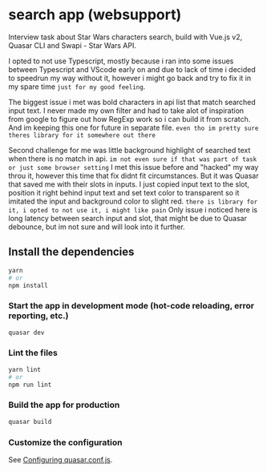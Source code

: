 # search app (websupport)

Interview task about Star Wars characters search, build with Vue.js v2, Quasar CLI and Swapi - Star Wars API.

I opted to not use Typescript, mostly because i ran into some issues between Typescript and VScode early on and due to lack of time i decided to speedrun my way without it, however i might go back and try to fix it in my spare time ```just for my good feeling```.

The biggest issue i met was bold characters in api list that match searched input text. 
I never made my own filter and had to take alot of inspiration from google to figure out how RegExp work so i can build it from scratch.
And im keeping this one for future in separate file.
```even tho im pretty sure theres library for it somewhere out there ```

Second challenge for me was little background highlight of searched text when there is no match in api.
```im not even sure if that was part of task or just some browser setting```
I met this issue before and "hacked" my way throu it, however this time that fix didnt fit circumstances. But it was Quasar that saved me with their slots in inputs. I just copied input text to the slot, position it right behind input text and set text color to transparent so it imitated the input and background color to slight red.
``` there is library for it, i opted to not use it, i might like pain ```
Only issue i noticed here is long latency between search input and slot, that might be due to Quasar debounce, but im not sure and will look into it further.



## Install the dependencies
```bash
yarn
# or
npm install
```

### Start the app in development mode (hot-code reloading, error reporting, etc.)
```bash
quasar dev
```


### Lint the files
```bash
yarn lint
# or
npm run lint
```

### Build the app for production
```bash
quasar build
```

### Customize the configuration
See [Configuring quasar.conf.js](https://v1.quasar.dev/quasar-cli/quasar-conf-js).
